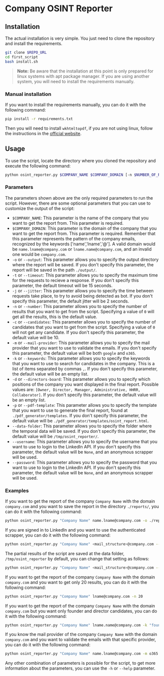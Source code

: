 # Company OSINT Reporter
## Installation
The actual installation is very simple. You just need to clone the repository and install the requirements.
```bash
git clone $REPO_URL
cd first_script
bash install.sh
```
> **Note:** Be aware that the installation at this point is only prepared for linux systems with apt package manager. If you are using another system, you will need to install the requirements manually.
### Manual installation
If you want to install the requirements manually, you can do it with the following command:
```bash
pip install -r requirements.txt
```
Then you will need to install `wkhtmltopdf`, if you are not using linux, follow the instructions in the [official website](https://wkhtmltopdf.org/).

## Usage
To use the script, locate the directory where you cloned the repository and execute the following command:
```bash
python osint_reporter.py $COMPANY_NAME $COMPANY_DOMAIN [-n $NUMBER_OF_RESULTS] [-c $NUMBER_OF_CANDIDATES] [-o $OUTPUT_DIRECTORY] [-t $TIMEOUT] [-j $JITTER] [-m $MAIL_PROVIDER] [-k $KEYWORDS] [-l $LANGUAGE] [--data-folder $DATA_FOLDER] [--username $USERNAME] [--password $PASSWORD]
```
### Parameters
The parameters shown above are the only required parameters to run the script. However, there are some optional parameters that you can use to customize the output of the script:
- `$COMPANY_NAME`: This parameter is the name of the company that you want to get the report from. This parameter is required.
- `$COMPANY_DOMAIN`: This parameter is the domain of the company that you want to get the report from. This parameter is required. Remember that this parameter represents the pattern of the company emails, recognized by the keywords ['name','lname','@']. A valid domain would be `name.lname@company.com` or `lname.name@company.com`, and an invalid one would be `company.com`.
- `-o` or `--output`: This parameter allows you to specify the output directory where the report will be saved. If you don't specify this parameter, the report will be saved in the path `./output/`.
- `-t` or `--timeout`: This parameter allows you to specify the maximum time for the requests to recieve a response. If you don't specify this parameter, the default timeout will be 15 seconds.
- `-j` or `--jitter`: This parameter allows you to specify the time between requests take place, to try to avoid being detected as bot. If you don't specify this parameter, the default jitter will be 2 seconds.
- `-n` or `--number`: This parameter allows you to specify the number of results that you want to get from the script. Specifying a value of `0` will get all the results, this is the default value.
- `-c` or `--candidates`: This parameter allows you to specify the number of candidates that you want to get from the script. Specifying a value of `0` will not get any candidate. If you don't specify this parameter, the default value will be 10.
- `-m` or `--mail-provider`: This parameter allows you to specify the mail provider that you want to use to validate the emails. If you don't specify this parameter, the default value will be both `google` and `o365`.
- `-k` or `--keywords`: This parameter allows you to specify the keywords that you want to use to search for candidates in the company. This is a list of items separated by commas `,`. If you don't specify this parameter, the default value will be an empty list.
- `-d` or `--directors-board`: This parameter allows you to specify which positions of the company you want displayed in the final report. Possible values are: `[Owner, Director, Manager, Administrative, HHRR, Collaborator]`. If you don't specify this parameter, the default value will be an empty list.
- `-p` or `--pdf-template`: This parameter allows you to specify the template that you want to use to generate the final report, found at `./pdf_generator/templates`. If you don't specify this parameter, the default value will be `./pdf_generator/templates/osint_report.html`.
- `--data-folder`: This parameter allows you to specify the folder where the temporal data will be saved. If you don't specify this parameter, the default value will be `/tmp/osint_reporter/`.
- `--username`: This parameter allows you to specify the username that you want to use to login to the LinkedIn API. If you don't specify this parameter, the default value will be `None`, and an anonymous scrapper will be used.
- `--password`: This parameter allows you to specify the password that you want to use to login to the LinkedIn API. If you don't specify this parameter, the default value will be `None`, and an anonymous scrapper will be used.

### Examples
If you want to get the report of the company `Company Name` with the domain `company.com` and you want to save the report in the directory `./reports/`, you can do it with the following command:
```bash
python osint_reporter.py "Company Name" name.lname@company.com -o ./reports/
```
If you are signed in to LinkedIn and you want to use the authenticated scrapper, you can do it with the following command:
```bash
python osint_reporter.py "Company Name" <mail_structure>@company.com --username <linkedin_username> --password <linkedin_password>
```
The partial results of the script are saved at the data folder, `/tmp/osint_reporter` by default, you can change that setting as follows:
```bash
python osint_reporter.py "Company Name" <mail_structure>@company.com --data-folder ./data/
```
If you want to get the report of the company `Company Name` with the domain `company.com` and you want to get only 20 results, you can do it with the following command:
```bash
python osint_reporter.py "Company Name" lname@company.com -n 20
```
If you want to get the report of the company `Company Name` with the domain `company.com` but you want only founder and director candidates, you can do it with the following command:
```bash
python osint_reporter.py "Company Name" lname.name@company.com -k "founder,director"
```
If you know the mail provider of the company `Company Name` with the domain `company.com` and you want to validate the emails with that specific provider, you can do it with the following command:
```bash
python osint_reporter.py "Company Name" name.lname@company.com -m o365
```
Any other combination of parameters is possible for the script, to get more information about the parameters, you can use the `-h` or `--help` parameter.
